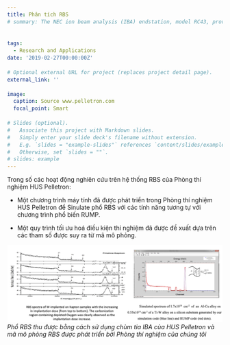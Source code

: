 ```yaml
---
title: Phân tích RBS
# summary: The NEC ion beam analysis (IBA) endstation, model RC43, provides a complete IBA system offering automatic unattended data collection and can perform qualitative analysis using multiple techniques such as RBS, ERD, NRA and PIXE simultaneously.


tags:
  - Research and Applications
date: '2019-02-27T00:00:00Z'

# Optional external URL for project (replaces project detail page).
external_link: ''

image:
  caption: Source www.pelletron.com
  focal_point: Smart

# Slides (optional).
#   Associate this project with Markdown slides.
#   Simply enter your slide deck's filename without extension.
#   E.g. `slides = "example-slides"` references `content/slides/example-slides.md`.
#   Otherwise, set `slides = ""`.
# slides: example
---
```



Trong số các hoạt động nghiên cứu trên hệ thống RBS của Phòng thí nghiệm HUS Pelletron: 

* Một chương trình máy tính đã được phát triển trong Phòng thí nghiệm HUS Pelletron để Sinulate phổ RBS với các tính năng tương tự với chương trình phổ biến RUMP.

* Một quy trình tối ưu hoá điều kiện thí nghiệm đã được đề xuất dựa trên các tham số được suy ra từ mã mô phỏng.

![RBS results](./rbsintro3.png)
*Phổ RBS thu được bằng cách sử dụng chùm tia IBA của HUS Pelletron và mã mô phỏng RBS được phát triển bởi Phòng thí nghiệm của chúng tôi*
